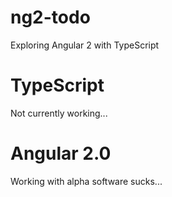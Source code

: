 # ng2-todo
Exploring Angular 2 with TypeScript

# TypeScript
Not currently working...

# Angular 2.0
Working with alpha software sucks...
